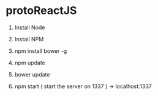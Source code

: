 # protoReactJS
1. Install Node
2. Install NPM
3. npm install bower -g
4. npm update
5. bower update

10. npm start ( start the server on 1337 ) -> localhost:1337
